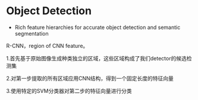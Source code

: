 # Object Detection

* Rich feature hierarchies for accurate object detection and semantic segmentation

R-CNN，region of CNN feature。

1.首先基于原始图像生成种类独立的区域，这些区域构成了我们detector的候选检测集

2.对第一步提取的所有区域应用CNN结构，得到一个固定长度的特征向量

3.使用特定的SVM分类器对第二步的特征向量进行分类
